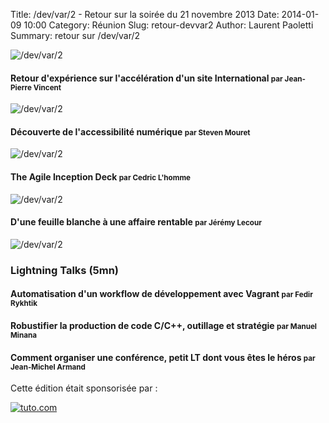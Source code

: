 Title: /dev/var/2 - Retour sur la soirée du 21 novembre 2013
Date: 2014-01-09 10:00
Category: Réunion
Slug: retour-devvar2
Author: Laurent Paoletti
Summary: retour sur /dev/var/2

![/dev/var/2](/static/images/devvar1/devvar2.jpg)


#### Retour d'expérience sur l'accélération d'un site International <small>par Jean-Pierre Vincent</small>
![/dev/var/2](/static/images/devvar2/jeanpierre-vincent.jpg)

<script async class="speakerdeck-embed" data-id="819d27a05b9e01317e531e6650f21f6e" data-ratio="1.33507170795306" src="//speakerdeck.com/assets/embed.js"></script>

#### Découverte de l'accessibilité numérique  <small>par Steven Mouret</small>
![/dev/var/2](/static/images/devvar2/steven-mouret.jpg)

<script async class="speakerdeck-embed" data-id="ccd441005b9e01319b05624c379f2fb9" data-ratio="1.77777777777778" src="//speakerdeck.com/assets/embed.js"></script>


#### The Agile Inception Deck <small>par Cedric L'homme</small>
![/dev/var/2](/static/images/devvar2/cedric-lhomme.jpg)

<script async class="speakerdeck-embed" data-id="ead2b0a05b9e01316a3e66af61877c6c" data-ratio="1.33333333333333" src="//speakerdeck.com/assets/embed.js"></script>

#### D'une feuille blanche à une affaire rentable <small>par Jérémy Lecour</small>
![/dev/var/2](/static/images/devvar2/jeremy-lecour.jpg)

<script async class="speakerdeck-embed" data-id="bf698c403535013166cf0a0cfd489ee0" data-ratio="1.77777777777778" src="//speakerdeck.com/assets/embed.js"></script>


### Lightning Talks (5mn)

#### Automatisation d'un workflow de développement avec Vagrant <small>par Fedir Rykhtik</small>

#### Robustifier la production de code C/C++, outillage et stratégie <small>par Manuel Minana</small>
<script async class="speakerdeck-embed" data-id="fa7e87d05ba001317a1c324f8be9e4a6" data-ratio="1.33507170795306" src="//speakerdeck.com/assets/embed.js"></script>
####  Comment organiser une conférence, petit LT dont vous êtes le héros <small>par Jean-Michel Armand</small>
<script async class="speakerdeck-embed" data-id="1030c8605ba101316a3c66af61877c6c" data-ratio="1.33507170795306" src="//speakerdeck.com/assets/embed.js"></script>


Cette édition était sponsorisée par :

[![tuto.com](/static/images/devvar2/tuto.jpg)](http://fr.tuto.com)